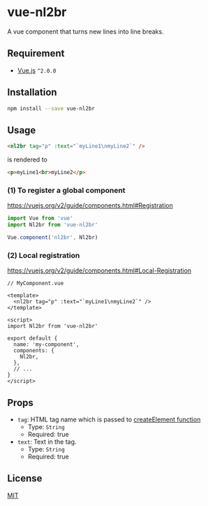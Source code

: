 # vue-nl2br

A vue component that turns new lines into line breaks.

## Requirement

* [Vue.js](https://github.com/vuejs/vue) `^2.0.0`

## Installation

```sh
npm install --save vue-nl2br
```

## Usage

```html
<nl2br tag="p" :text="`myLine1\nmyLine2`" />
```

is rendered to

```html
<p>myLine1<br>myLine2</p>
```

### (1) To register a global component

https://vuejs.org/v2/guide/components.html#Registration

```js
import Vue from 'vue'
import Nl2br from 'vue-nl2br'

Vue.component('nl2br', Nl2br)
```

### (2) Local registration

https://vuejs.org/v2/guide/components.html#Local-Registration

```vue
// MyComponent.vue

<template>
  <nl2br tag="p" :text="`myLine1\nmyLine2`" />
</template>

<script>
import Nl2br from 'vue-nl2br'

export default {
  name: 'my-component',
  components: {
    Nl2br,
  },
  // ...
}
</script>
```

## Props

* `tag`: HTML tag name which is passed to [createElement function](https://vuejs.org/v2/guide/render-function.html#createElement-Arguments)
  * Type: `String`
  * Required: true
* `text`: Text in the tag.
  * Type: `String`
  * Required: true

## License

[MIT](https://opensource.org/licenses/MIT)
